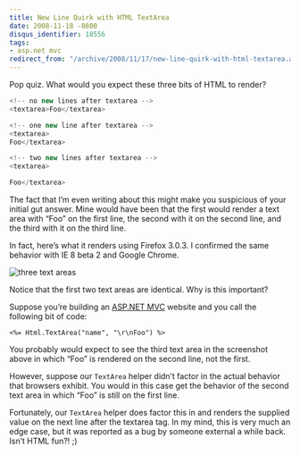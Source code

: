 ```yaml
---
title: New Line Quirk with HTML TextArea
date: 2008-11-18 -0800
disqus_identifier: 18556
tags:
- asp.net mvc
redirect_from: "/archive/2008/11/17/new-line-quirk-with-html-textarea.aspx/"
---
```


Pop quiz. What would you expect these three bits of HTML to render?

```csharp
<!-- no new lines after textarea -->
<textarea>Foo</textarea>

<!-- one new line after textarea -->
<textarea>
Foo</textarea>

<!-- two new lines after textarea -->
<textarea>

Foo</textarea>
```

The fact that I’m even writing about this might make you suspicious of
your initial gut answer. Mine would have been that the first would
render a text area with “Foo” on the first line, the second with it on
the second line, and the third with it on the third line.

In fact, here’s what it renders using Firefox 3.0.3. I confirmed the
same behavior with IE 8 beta 2 and Google Chrome.

![three text
areas](https://haacked.com/images/haacked_com/WindowsLiveWriter/NewLineQuirkwithHTMLTextArea_BDBC/three-text-boxes_3.png "three text areas")

Notice that the first two text areas are identical. Why is this
important?

Suppose you’re building an [ASP.NET
MVC](http://asp.net/mvc "ASP.NET MVC Website") website and you call the
following bit of code:

```aspx-cs
<%= Html.TextArea("name", "\r\nFoo") %>
```

You probably would expect to see the third text area in the screenshot
above in which “Foo” is rendered on the second line, not the first.

However, suppose our `TextArea` helper didn’t factor in the actual
behavior that browsers exhibit. You would in this case get the behavior
of the second text area in which “Foo” is still on the first line.

Fortunately, our `TextArea` helper does factor this in and renders the
supplied value on the next line after the textarea tag. In my mind, this
is very much an edge case, but it was reported as a bug by someone
external a while back. Isn’t HTML fun?! ;)

